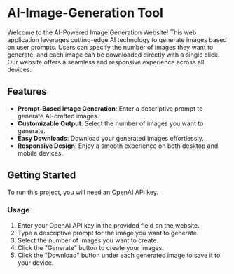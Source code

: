 # AI-Image-Generation Tool

Welcome to the AI-Powered Image Generation Website! This web application leverages cutting-edge AI technology to generate images based on user prompts. Users can specify the number of images they want to generate, and each image can be downloaded directly with a single click. Our website offers a seamless and responsive experience across all devices.

## Features
- **Prompt-Based Image Generation**: Enter a descriptive prompt to generate AI-crafted images.
- **Customizable Output**: Select the number of images you want to generate.
- **Easy Downloads**: Download your generated images effortlessly.
- **Responsive Design**: Enjoy a smooth experience on both desktop and mobile devices.

## Getting Started

To run this project, you will need an OpenAI API key.

### Usage

1. Enter your OpenAI API key in the provided field on the website.
2. Type a descriptive prompt for the image you want to generate.
3. Select the number of images you want to create.
4. Click the "Generate" button to create your images.
5. Click the "Download" button under each generated image to save it to your device.
